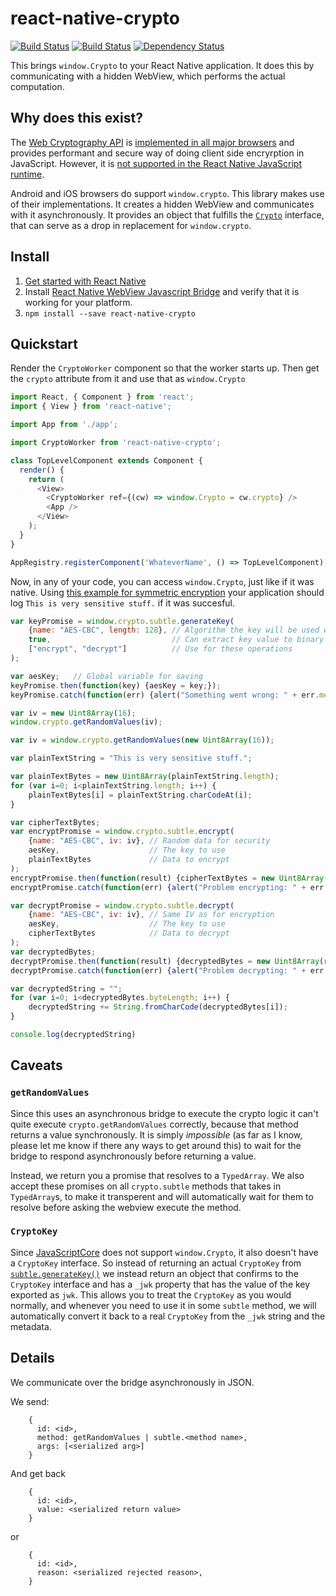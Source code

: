 # react-native-crypto

[![Build Status](https://travis-ci.org/saulshanabrook/react-native-crypto.svg?branch=master)](https://travis-ci.org/saulshanabrook/react-native-crypto)
[![Build Status](https://saucelabs.com/browser-matrix/sshanabrook.svg)](https://saucelabs.com/beta/builds/e5a789ac690b406aaa3494e42a093d3c)
[![Dependency Status](https://dependencyci.com/github/saulshanabrook/react-native-crypto/badge)](https://dependencyci.com/github/saulshanabrook/react-native-crypto)

This brings `window.Crypto` to your React Native application. It does this
by communicating with a hidden WebView, which performs the actual
computation.

## Why does this exist?

The [Web Cryptography API](https://developer.mozilla.org/en-US/docs/Web/API/Web_Crypto_API)
is [implemented in all major browsers](http://caniuse.com/#feat=cryptography)
and provides performant and secure way of doing client side encryrption in
JavaScript. However, it is [not supported in the React Native JavaScript runtime](https://github.com/facebook/react-native/issues/1189).

Android and iOS browsers do support `window.crypto`.
This library makes use of their implementations. It creates a hidden WebView
and communicates with it asynchronously. It provides an object
that fulfills the [`Crypto`](https://developer.mozilla.org/en-US/docs/Web/API/Crypto)
interface, that can serve as a drop in replacement for `window.crypto`.

## Install

1. [Get started with React Native](https://facebook.github.io/react-native/docs/getting-started.html)
2. Install [React Native WebView Javascript Bridge](https://github.com/alinz/react-native-webview-bridge)
   and verify that it is working for your platform.
3. `npm install --save react-native-crypto`


## Quickstart

Render the `CryptoWorker` component so that the worker starts up.
Then get the `crypto` attribute from it and use that as `window.Crypto`

```javascript
import React, { Component } from 'react';
import { View } from 'react-native';

import App from './app';

import CryptoWorker from 'react-native-crypto';

class TopLevelComponent extends Component {
  render() {
    return (
      <View>
        <CryptoWorker ref={(cw) => window.Crypto = cw.crypto} />
        <App />
      </View>
    );
  }
}

AppRegistry.registerComponent('WhateverName', () => TopLevelComponent);
```

Now, in any of your code, you can access `window.Crypto`, just like
if it was native.
Using [this example for symmetric encryption](https://blog.engelke.com/2014/06/22/symmetric-cryptography-in-the-browser-part-1/)
your application should log `This is very sensitive stuff.` if it was
succesful.


```javascript
var keyPromise = window.crypto.subtle.generateKey(
    {name: "AES-CBC", length: 128}, // Algorithm the key will be used with
    true,                           // Can extract key value to binary string
    ["encrypt", "decrypt"]          // Use for these operations
);

var aesKey;   // Global variable for saving
keyPromise.then(function(key) {aesKey = key;});
keyPromise.catch(function(err) {alert("Something went wrong: " + err.message);});

var iv = new Uint8Array(16);
window.crypto.getRandomValues(iv);

var iv = window.crypto.getRandomValues(new Uint8Array(16));

var plainTextString = "This is very sensitive stuff.";

var plainTextBytes = new Uint8Array(plainTextString.length);
for (var i=0; i<plainTextString.length; i++) {
    plainTextBytes[i] = plainTextString.charCodeAt(i);
}

var cipherTextBytes;
var encryptPromise = window.crypto.subtle.encrypt(
    {name: "AES-CBC", iv: iv}, // Random data for security
    aesKey,                    // The key to use
    plainTextBytes             // Data to encrypt
);
encryptPromise.then(function(result) {cipherTextBytes = new Uint8Array(result);});
encryptPromise.catch(function(err) {alert("Problem encrypting: " + err.message);});

var decryptPromise = window.crypto.subtle.decrypt(
    {name: "AES-CBC", iv: iv}, // Same IV as for encryption
    aesKey,                    // The key to use
    cipherTextBytes            // Data to decrypt
);
var decryptedBytes;
decryptPromise.then(function(result) {decryptedBytes = new Uint8Array(result);});
decryptPromise.catch(function(err) {alert("Problem decrypting: " + err.message); });

var decryptedString = "";
for (var i=0; i<decryptedBytes.byteLength; i++) {
    decryptedString += String.fromCharCode(decryptedBytes[i]);
}

console.log(decryptedString)
```


## Caveats

### `getRandomValues`

Since this uses an asynchronous bridge to execute the crypto logic it
can't quite execute `crypto.getRandomValues` correctly, because that method
returns a value synchronously. It is simply *impossible* (as far as I know,
please let me know if there any ways to get around this) to wait for the
bridge to respond asynchronously before returning a value.

Instead, we return you a promise that resolves to a `TypedArray`.
We also accept these promises on all `crypto.subtle` methods that takes in
`TypedArray`s, to make it transperent and will automatically wait for
them to resolve before asking the webview execute the method.

### `CryptoKey`
Since [JavaScriptCore](https://facebook.github.io/react-native/docs/javascript-environment.html#javascript-runtime)
does not support `window.Crypto`, it also doesn't have a `CryptoKey` interface.
So instead of returning an actual `CryptoKey` from
[`subtle.generateKey()`](https://developer.mozilla.org/en-US/docs/Web/API/SubtleCrypto/generateKey)
we instead return an object that confirms to the `CryptoKey` interface and has
a `_jwk` property that has the value of the key exported as `jwk`. This allows
you to treat the `CryptoKey` as you would normally, and whenever you need to use
it in some `subtle` method, we will automatically convert it back to a real
`CryptoKey` from the `_jwk` string and the metadata.



## Details

We communicate over the bridge asynchronously in JSON.

We send:

```
    {
      id: <id>,
      method: getRandomValues | subtle.<method name>,
      args: [<serialized arg>]
    }
```

And get back

```
    {
      id: <id>,
      value: <serialized return value>
    }
```

or
```
    {
      id: <id>,
      reason: <serialized rejected reason>,
    }
```
